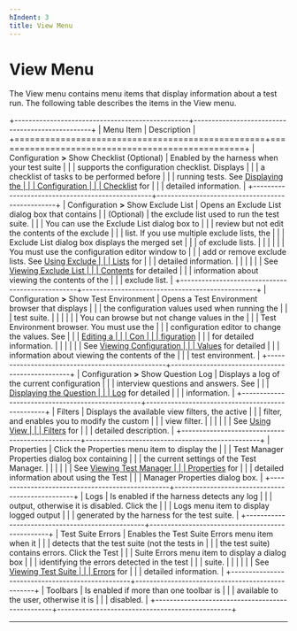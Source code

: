 ```yaml
---
hIndent: 3
title: View Menu
---
```


# View Menu

The View menu contains menu items that display information about a test run. The following table
describes the items in the View menu.

+-------------------------------------------------+-------------------------------------------------+
| Menu Item                                       | Description                                     |
+=================================================+=================================================+
| Configuration **\>** Show Checklist (Optional)  | Enabled by the harness when your test suite     |
|                                                 | supports the configuration checklist. Displays  |
|                                                 | a checklist of tasks to be performed before     |
|                                                 | running tests. See [Displaying the              |
|                                                 | Configuration                                   |
|                                                 | Checklist](../confEdit/checklist.html) for      |
|                                                 | detailed information.                           |
+-------------------------------------------------+-------------------------------------------------+
| Configuration **\>** Show Exclude List          | Opens an Exclude List dialog box that contains  |
| (Optional)                                      | the exclude list used to run the test suite.    |
|                                                 | You can use the Exclude List dialog box to      |
|                                                 | review but not edit the contents of the exclude |
|                                                 | list. If you use multiple exclude lists, the    |
|                                                 | Exclude List dialog box displays the merged set |
|                                                 | of exclude lists.                               |
|                                                 |                                                 |
|                                                 | You must use the configuration editor window to |
|                                                 | add or remove exclude lists. See [Using Exclude |
|                                                 | Lists](../confEdit/excludeList.html) for        |
|                                                 | detailed information.                           |
|                                                 |                                                 |
|                                                 | See [Viewing Exclude List                       |
|                                                 | Contents](../excl/dialog.html) for detailed     |
|                                                 | information about viewing the contents of the   |
|                                                 | exclude list.                                   |
+-------------------------------------------------+-------------------------------------------------+
| Configuration **\>** Show Test Environment      | Opens a Test Environment browser that displays  |
|                                                 | the configuration values used when running the  |
|                                                 | test suite.                                     |
|                                                 |                                                 |
|                                                 | You can browse but not change values in the     |
|                                                 | Test Environment browser. You must use the      |
|                                                 | configuration editor to change the values. See  |
|                                                 | [Editing a                                      |
|                                                 | Con                                             |
|                                                 | figuration](../confEdit/editConfiguration.html) |
|                                                 | for detailed information.                       |
|                                                 |                                                 |
|                                                 | See [Viewing Configuration                      |
|                                                 | Values](../env/dialog.html) for detailed        |
|                                                 | information about viewing the contents of the   |
|                                                 | test environment.                               |
+-------------------------------------------------+-------------------------------------------------+
| Configuration **\>** Show Question Log          | Displays a log of the current configuration     |
|                                                 | interview questions and answers. See            |
|                                                 | [Displaying the Question                        |
|                                                 | Log](../confEdit/questionLog.html) for detailed |
|                                                 | information.                                    |
+-------------------------------------------------+-------------------------------------------------+
| Filters                                         | Displays the available view filters, the active |
|                                                 | filter, and enables you to modify the custom    |
|                                                 | view filter.                                    |
|                                                 |                                                 |
|                                                 | See [Using View                                 |
|                                                 | Filters](../browse/viewFilters.html) for        |
|                                                 | detailed description.                           |
+-------------------------------------------------+-------------------------------------------------+
| Properties                                      | Click the Properties menu item to display the   |
|                                                 | Test Manager Properties dialog box containing   |
|                                                 | the current settings of the Test Manager.       |
|                                                 |                                                 |
|                                                 | See [Viewing Test Manager                       |
|                                                 | Properties](../execProps/dialog.html) for       |
|                                                 | detailed information about using the Test       |
|                                                 | Manager Properties dialog box.                  |
+-------------------------------------------------+-------------------------------------------------+
| Logs                                            | Is enabled if the harness detects any log       |
|                                                 | output, otherwise it is disabled. Click the     |
|                                                 | Logs menu item to display logged output         |
|                                                 | generated by the harness for the test suite.    |
+-------------------------------------------------+-------------------------------------------------+
| Test Suite Errors                               | Enables the Test Suite Errors menu item when it |
|                                                 | detects that the test suite (not the tests in   |
|                                                 | the test suite) contains errors. Click the Test |
|                                                 | Suite Errors menu item to display a dialog box  |
|                                                 | identifying the errors detected in the test     |
|                                                 | suite.                                          |
|                                                 |                                                 |
|                                                 | See [Viewing Test Suite                         |
|                                                 | Errors](../browse/testSuiteErrors.html) for     |
|                                                 | detailed information.                           |
+-------------------------------------------------+-------------------------------------------------+
| Toolbars                                        | Is enabled if more than one toolbar is          |
|                                                 | available to the user, otherwise it is          |
|                                                 | disabled.                                       |
+-------------------------------------------------+-------------------------------------------------+

----------------------------------------------------------------------------------------------------


